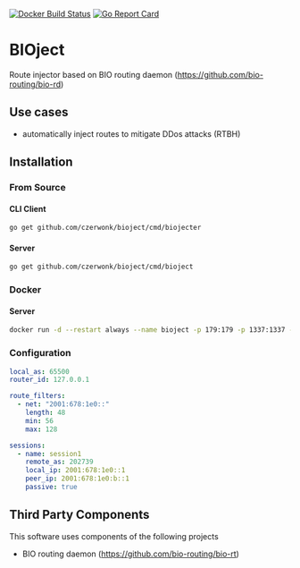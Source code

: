 [![Docker Build Status](https://img.shields.io/docker/cloud/build/czerwonk/bioject.svg)](https://hub.docker.com/r/czerwonk/bioject/builds)
[![Go Report Card](https://goreportcard.com/badge/github.com/czerwonk/bioject)](https://goreportcard.com/report/github.com/czerwonk/bioject)

# BIOject
Route injector based on BIO routing daemon (https://github.com/bio-routing/bio-rd)

## Use cases
* automatically inject routes to mitigate DDos attacks (RTBH)

## Installation

### From Source

#### CLI Client
```bash
go get github.com/czerwonk/bioject/cmd/biojecter
```

#### Server
```bash
go get github.com/czerwonk/bioject/cmd/bioject
```

### Docker

#### Server
```bash
docker run -d --restart always --name bioject -p 179:179 -p 1337:1337 -p 6500:6500 -v /etc/bioject:/config czerwonk/bioject
```

### Configuration
```yaml
local_as: 65500
router_id: 127.0.0.1

route_filters:
  - net: "2001:678:1e0::"
    length: 48
    min: 56
    max: 128

sessions:
  - name: session1
    remote_as: 202739
    local_ip: 2001:678:1e0::1
    peer_ip: 2001:678:1e0:b::1
    passive: true
```

## Third Party Components
This software uses components of the following projects
* BIO routing daemon (https://github.com/bio-routing/bio-rt)
